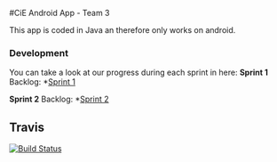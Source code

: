 #CiE Android App - Team 3

This app is coded in Java an therefore only works on android.



### Development

You can take a look at our progress during each sprint in here:
**Sprint 1**
Backlog: 
*[Sprint 1](https://github.com/mobileappdevhm/only_android_app/wiki/Sprint_1_Page)

**Sprint 2**
Backlog:
*[Sprint 2](https://github.com/mobileappdevhm/only_android_app/wiki/Sprint_2_Page)

## Travis

[![Build Status](https://travis-ci.org/freeCodeCamp/how-to-contribute-to-open-source.svg?branch=master)](https://travis-ci.org/mobileappdevhm/only_android_app)
